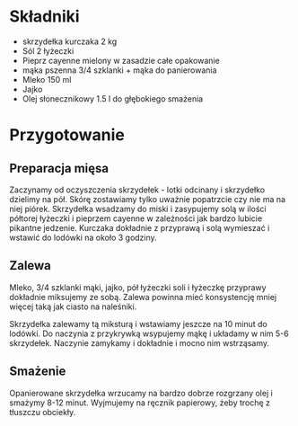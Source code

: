 # Składniki
 - skrzydełka kurczaka 2 kg
 - Sól 2 łyżeczki
 - Pieprz cayenne mielony w zasadzie całe opakowanie
 - mąka pszenna 3/4 szklanki + mąka do panierowania
 - Mleko 150 ml
 - Jajko
 - Olej słonecznikowy 1.5 l do głębokiego smażenia
# Przygotowanie
## Preparacja mięsa
Zaczynamy od oczyszczenia skrzydełek - lotki odcinany i skrzydełko dzielimy na pół. Skórę zostawiamy tylko uważnie popatrzcie czy nie ma na niej piórek. Skrzydełka wsadzamy do miski i zasypujemy solą w ilości półtorej łyżeczki i pieprzem cayenne w zależności jak bardzo lubicie pikantne jedzenie. Kurczaka dokładnie z przyprawą i solą wymieszać i wstawić do lodówki na około 3 godziny.
## Zalewa
Mleko, 3/4 szklanki mąki, jajko, pół łyżeczki soli i łyżeczkę przyprawy dokładnie miksujemy ze sobą. Zalewa powinna mieć konsystencję mniej więcej taką jak ciasto na naleśniki.

Skrzydełka zalewamy tą miksturą i wstawiamy jeszcze na 10 minut do lodówki. Do naczynia z przykrywką wsypujemy mąkę i układamy w nim 5-6 skrzydełek. Naczynie zamykamy i dokładnie i mocno nim wstrząsamy.
## Smażenie 
Opanierowane skrzydełka wrzucamy na bardzo dobrze rozgrzany olej i smażymy 8-12 minut. Wyjmujemy na ręcznik papierowy, żeby trochę z tłuszczu obciekły.
